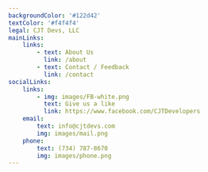 ```yaml
---
backgroundColor: '#122d42'
textColor: '#f4f4f4'
legal: CJT Devs, LLC
mainLinks:
    links:
        - text: About Us
          link: /about
        - text: Contact / Feedback
          link: /contact
socialLinks:
    links:
        - img: images/FB-white.png
          text: Give us a like
          link: https://www.facebook.com/CJTDevelopers
    email:
        text: info@cjtdevs.com
        img: images/mail.png
    phone:
        text: (734) 787-8670
        img: images/phone.png
---
```


